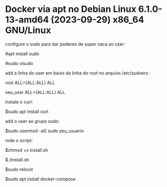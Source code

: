 # Docker via apt no Debian Linux 6.1.0-13-amd64 (2023-09-29) x86_64 GNU/Linux

configure o sudo para dar poderes de super vaca ao user:

#apt install sudo

#sudo visudo

add a linha do user em baixo da linha do root no arquivo /etc/sudoers : 

root ALL=(ALL:ALL) ALL

seu_user ALL=(ALL:ALL) ALL

instale o curl: 

$sudo apt install curl

add o user ao grupo sudo:

$sudo usermod -aG sudo seu_usuario

rode o script:

$chmod +x install.sh

$./install.sh

$sudo reboot

$sudo apt install docker-compose

